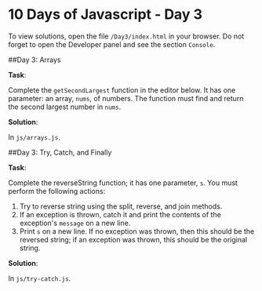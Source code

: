# 10 Days of Javascript - Day 3

To view solutions, open the file `/Day3/index.html` in your browser.
Do not forget to open the Developer panel and see the section `Console`.

##Day 3: Arrays


**Task**:

Complete the `getSecondLargest` function in the editor below. It has one parameter: an array, `nums`, of numbers.
The function must find and return the second largest number in `nums`.

**Solution**:

In `js/arrays.js`.

##Day 3: Try, Catch, and Finally

**Task**:

Complete the reverseString function; it has one parameter, `s`. You must perform the following actions:

1. Try to reverse string using the split, reverse, and join methods.
2. If an exception is thrown, catch it and print the contents of the exception's `message` on a new line.
3. Print `s` on a new line. If no exception was thrown, then this should be the reversed string; 
if an exception was thrown, this should be the original string.

**Solution**:

In `js/try-catch.js`.